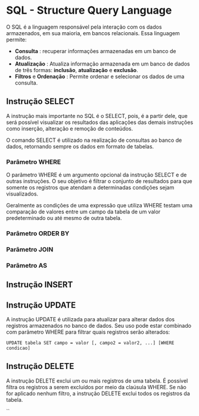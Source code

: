 # SQL - Structure Query Language

O SQL é a linguagem responsável pela interação com os dados armazenados, em sua maioria, em bancos relacionais. Essa linguagem permite:

+ **Consulta** : recuperar informações armazenadas em um banco de dados.
+ **Atualização** : Atualiza informação armazenada em um banco de dados de três formas: **inclusão**, **atualização** e **exclusão**.
+ **Filtros** e **Ordenação** : Permite ordenar e selecionar os dados de uma consulta.

## Instrução SELECT

A instrução mais importante no SQL é o SELECT, pois, é a partir dele, que será possível visualizar os resultados das aplicações das demais instruções como inserção, alteração e remoção de conteúdos.

O comando SELECT é utilizado na realização de consultas ao banco de dados, retornando  sempre os dados em formato de tabelas.

### Parâmetro WHERE

O parãmetro WHERE é um argumento opcional da instrução SELECT e de outras instruções. O seu objetivo é filtrar o conjunto de resultados para que somente  os registros que atendam a determinadas condições sejam visualizados.

Geralmente as condições de uma expressão que utiliza WHERE testam uma comparação de valores  entre um campo da tabela de um valor predeterminado ou até mesmo de outra tabela.

### Parâmetro ORDER BY


### Parãmetro JOIN

### Parãmetro AS

## Instrução INSERT

## Instrução UPDATE

A instrução UPDATE é utilizada para atualizar para alterar dados dos registros armazenados no banco de dados. Seu uso pode estar combinado com parãmetro WHERE para filtrar quais registros serão alterados:

```
UPDATE tabela SET campo = valor [, campo2 = valor2, ...] [WHERE condicao] 
```

## Instrução DELETE

A instrução DELETE exclui um ou mais registros de uma tabela. É possível filtra os registros a serem excluídos por meio da claúsula WHERE. Se não for aplicado nenhum filtro, a instrução DELETE exclui todos os registros da tabela.

``

